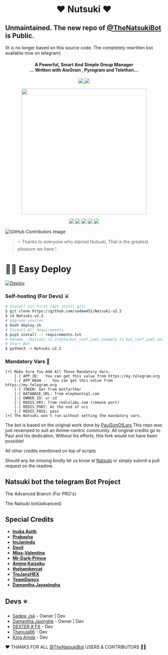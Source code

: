<h1 align="center"><b>❤️ Nutsuki ❤️</b></h1>

## Unmaintained. The new repo of [@TheNatsukiBot](https://t.me/TheNatsukiBot) is Public. 

(It is no longer based on this source code. The completely rewritten bot available now on telegram)

<h4 align="center">A Powerful, Smart And Simple Group Manager <br> ... Written with AioGram , Pyrogram and Telethon...</h4>
<p align='center'>
  <a href="https://www.python.org/" alt="made-with-python"> <img src="https://img.shields.io/badge/Made%20with-Python-1f425f.svg?style=flat-square&logo=python&color=blue" /> </a>
  <a href="https://github.com/Sadew451/Natsuki-v2.2/graphs/commit-activity" alt="Maintenance"> <img src="https://img.shields.io/badge/Maintained%3F-yes-green.svg?style=flat-square" /> </a>
</p>


<p align="center"><a href="https://t.me/NutsukiSupport_Official"><img src="https://telegra.ph/file/a6281ecaae26667a13716.png" width="400"></a></p>
<p align="center">
    <a href="https://github.com/Sadew451/Natsuki"> <img src="https://img.shields.io/github/repo-size/sadew451/Natsukiv2.2color=orange&logo=github&logoColor=green&style=for-the-badge" /></a>
    <a href="https://github.com/sadew451/Natsuki-v2.2/commits/sadew451"> <img src="https://img.shields.io/github/last-commit/sadew451/Natsuki-v2.2?color=brown&logo=github&logoColor=green&style=for-the-badge" /></a>
    <a href="https://github.com/sadew451/Natsuki-v2.2/issues"> <img src="https://img.shields.io/github/issues/sadew451/Natsuki-v2.2?color=blueviolet&logo=github&logoColor=green&style=for-the-badge" /></a>
    <a href="https://github.com/sadew451/Natsuki-v2.2/network/members"> <img src="https://img.shields.io/github/forks/sadew451/Natsuki-v2.2?color=red&logo=github&logoColor=green&style=for-the-badge" /></a>  
    <a href="https://pypi.org/project/Telethon/"> <img src="https://img.shields.io/pypi/v/telethon?color=yellow&label=telethon&logo=python&logoColor=green&style=for-the-badge" /></a>
</p>

![GitHub Contributors Image](https://contrib.rocks/image?repo=Sadew451/Natsuki-v2.2)

> ⭐️ Thanks to everyone who starred Nutsuki, That is the greatest pleasure we have !

# 🏃‍♂️ Easy Deploy 

[![Deploy](https://www.herokucdn.com/deploy/button.svg)](https://heroku.com/deploy?template=https://github.com/sadew451/Natsuki-v2.2.git)


### Self-hosting (For Devs) ⚔
```sh
# Install Git First (apt-instll git)
$ git clone https://github.com/sadew451/Natsuki-v2.2
$ cd Natsuki-v2.2
# Upgrade sources
$ bash deploy.sh
# Install All Requirements 
$ pip3 install -r requirements.txt
# Rename ./Natsuki-v2.2/data/bot_conf.yaml.example to bot_conf.yaml and fill
# Start Bot 
$ python3 -m Natsuki-v2.2
```
### Mandatory Vars 📒
```
[+] Make Sure You Add All These Mandatory Vars. 
    [-] APP_ID:   You can get this value from https://my.telegram.org
    [-] APP_HASH :   You can get this value from https://my.telegram.org
    [-] TOKEN: Get from botfarther
    [-] DATABASE_URL: from elephantsql.com
    [-] OWNER_ID: ur id
    [-] REDIS_URI: from redislabs.com (remove port)
    [-] REDIS_PORT: At the end of uri
    [-] REDIS_PASS: pass
[+] The Natsuki won't run without setting the mandatory vars.
```



The bot is based on the original work done by [PaulSonOfLars](https://github.com/PaulSonOfLars)
This repo was just revamped to suit an Anime-centric community. All original credits go to Paul and his dedication, Without his efforts, this fork would not have been possible!

All other credits mentioned on top of scripts

Should any be missing kindly let us know at [Natsuki](https://t.me/Natsuki_Updates) or simply submit a pull request on the readme.

## Natsuki bot the telegram Bot Project
The Advanced Branch (For PRO's)

The Natsuki bot(advanced)

## Special Credits

- **[Inuka Asith](https://github.com/inukaasith)**
- **[Prabasha](https://github.com/prabhasha-p/)**
- **[ImJanindu](https://github.com/imjanindu)** 
- **[Devil](https://github.com/lucifeermorningstar)** 
- **[Miss-Valentina](https://github.com/Miss-Valentina)** 
- **[Mr-Dark-Prince](https://github.com/Mr-Dark-Prince/)** 
- **[Anime Kaizoku](https://github.com/AnimeKaizoku)**
- **[thehamkercat](https://github.com/thehamkercat/)**
- **[TroJanzHEX](https://github.com/TroJanzHEX/)**
- **[TeamDaisyx](https://github.com/teamdaisyx)**
- **[Damantha Jayasingha](https://github.com/damantha126)**

## Devs ⭐️

- [Sadew Jsk](https://Github.com/sadew451) - Owner | Dev
- [Damantha Jasinghe](https://github.com/Damantha126) - Owner | Dev
- [DEXTER # FX](https://github.com/weejays) - Dev
- [Thenula66](https://github.com/thenula63728292) - Dev
- [King Amda](https://github.com/King-Amda) - Dev

❤️ THANKS FOR ALL  [@TheNatsukiBot](https://T.me/TheNatsukiBot) USERS & CONTRIBUTORS 🙋‍♂️
